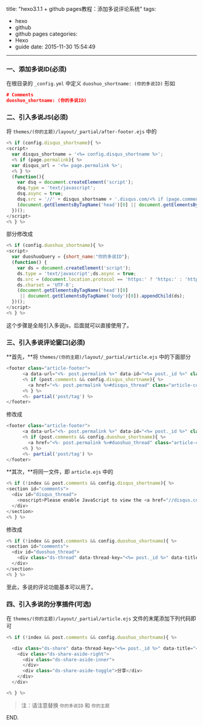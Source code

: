 title: "hexo3.1.1 + github pages教程：添加多说评论系统"
tags:
  - hexo
  - github
  - github pages
categories:
  - Hexo
  - guide
date: 2015-11-30 15:54:49
---

### 一、添加多说ID(必须) ###

在根目录的 `_config.yml` 中定义 `duoshuo_shortname: (你的多说ID)` 形如

```json
# Comments
duoshuo_shortname: (你的多说ID)
```

### 二、引入多说JS(必须) ###

<!-- more -->

将 `themes/(你的主题)/layout/_partial/after-footer.ejs` 中的

```javascript
<% if (config.disqus_shortname){ %>
<script>
  var disqus_shortname = '<%= config.disqus_shortname %>';
  <% if (page.permalink){ %>
  var disqus_url = '<%= page.permalink %>';
  <% } %>
  (function(){
    var dsq = document.createElement('script');
    dsq.type = 'text/javascript';
    dsq.async = true;
    dsq.src = '//' + disqus_shortname + '.disqus.com/<% if (page.comments) { %>embed.js<% } else { %>count.js<% } %>';
    (document.getElementsByTagName('head')[0] || document.getElementsByTagName('body')[0]).appendChild(dsq);
  })();
</script>
<% } %>
```

部分修改成

```javascript
<% if (config.duoshuo_shortname){ %>
<script>
  var duoshuoQuery = {short_name:"你的多说ID"};
  (function() {
    var ds = document.createElement('script');
    ds.type = 'text/javascript';ds.async = true;
    ds.src = (document.location.protocol == 'https:' ? 'https:' : 'http:') + '//static.duoshuo.com/embed.js';
    ds.charset = 'UTF-8';
    (document.getElementsByTagName('head')[0] 
     || document.getElementsByTagName('body')[0]).appendChild(ds);
  })();
</script>
<% } %>
```

这个步骤是全局引入多说js，后面就可以直接使用了。

### 三、引入多说评论窗口(必须) ###

**首先，**将 `themes/(你的主题)/layout/_partial/article.ejs` 中的下面部分

```javascript
<footer class="article-footer">
      <a data-url="<%- post.permalink %>" data-id="<%= post._id %>" class="article-share-link">Share</a>
      <% if (post.comments && config.disqus_shortname){ %>
        <a href="<%- post.permalink %>#disqus_thread" class="article-comment-link">Comments</a>
      <% } %>
      <%- partial('post/tag') %>
</footer>
```

修改成

```javascript
<footer class="article-footer">
      <a data-url="<%- post.permalink %>" data-id="<%= post._id %>" class="article-share-link">Share</a>
      <% if (post.comments && config.duoshuo_shortname){ %>
        <a href="<%- post.permalink %>#duoshuo_thread" class="article-comment-link">评论</a>
      <% } %>
      <%- partial('post/tag') %>
</footer>
```

**其次，**将同一文件，即 `article.ejs` 中的

```javascript
<% if (!index && post.comments && config.disqus_shortname){ %>
<section id="comments">
  <div id="disqus_thread">
    <noscript>Please enable JavaScript to view the <a href="//disqus.com/?ref_noscript">comments powered by Disqus.</a></noscript>
  </div>
</section>
<% } %>
```

修改成

```javascript
<% if (!index && post.comments && config.duoshuo_shortname){ %>
<section id="comments">
  <div id="duoshuo_thread">
    <div class="ds-thread" data-thread-key="<%= post._id %>" data-title="<%= post.title %>" data-url="<%- post.permalink %>"></div>
  </div>
</section>
<% } %>
```

至此，多说的评论功能基本可以用了。

### 四、引入多说的分享插件(可选) ###

在 `themes/(你的主题)/layout/_partial/article.ejs` 文件的末尾添加下列代码即可

```javascript
<% if (!index && post.comments && config.duoshuo_shortname){ %>

  <div class="ds-share" data-thread-key="<%= post._id %>" data-title="<%= post.title %>" data-images="" data-content="<%= post.content %>" data-url="<%- post.permalink %>">
    <div class="ds-share-aside-right">
      <div class="ds-share-aside-inner">
      </div>
      <div class="ds-share-aside-toggle">分享</div>
    </div>
  </div>

<% } %>
```

> 注：请注意替换 `你的多说ID` 和 `你的主题`

END.

